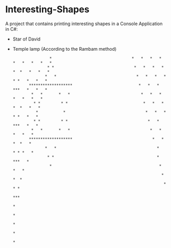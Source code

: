 # Interesting-Shapes
A project that contains printing interesting shapes in a Console Application in C#:
  - Star of David
- Temple lamp (According to the Rambam method)
  
                 
                      *                                   *   *   *   *   *   *   *   *   *
                     * *                                   *   *   *   *  *  *   *   *   * 
                    *   *                                   *   *   *   * * *   *   *   *  
             *******************                             *   *   *   ***   *   *   *   
              *   *       *   *                               *   *   *   *   *   *   *    
               * *         * *                                 *   *   *  *  *   *   *     
                *           *                                   *   *   * * *   *   *      
               * *         * *                                   *   *   ***   *   *       
              *   *       *   *                                   *   *   *   *   *        
             *******************                                   *   *  *  *   *         
                    *   *                                            *   * * *   *          
                     * *                                             *   ***   *           
                      *                                               *   *   *            
                                                                       *  *  *             
                                                                        * * *              
                                                                         ***               
                                                                          *
                                                                          *
                                                                          *
                                                                          *
                                                                          *

